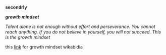 
**secondrly**

***growth mindset***

*Talent alone is not enough without effort and perseverance. You cannot reach anything. If you do not believe in yourself, you will not succeed.
This is the growth mindset*

this [link](https://en.wikipedia.org/wiki/Mindset) for growth mindset wikabidia
